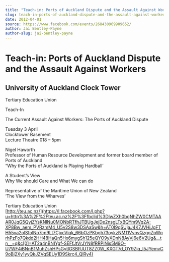 ```yaml
---
title: "Teach-in: Ports of Auckland Dispute and the Assault Against Workers"
slug: teach-in-ports-of-auckland-dispute-and-the-assault-against-workers
date: 2012-04-01
source: https://www.facebook.com/events/268430969909652/
author: Jai Bentley-Payne
author-slug: jai-bentley-payne
---
```


# Teach-in: Ports of Auckland Dispute and the Assault Against Workers
## University of Auckland Clock Tower
Tertiary Education Union

Teach-In

The Current Assault Against Workers: The Ports of Auckland Dispute

Tuesday 3 April  
Clocktower Basement  
Lecture Theatre 018 – 5pm

Nigel Haworth  
Professor of Human Resource Development and former board member of Ports of Auckland  
“Why the Ports of Auckland is Playing Hardball’

A Student’s View  
Why We should Care and What We can do

Representative of the Maritime Union of New Zealand  
‘The View from the Wharves’

Tertiary Education Union  
[http://teu.ac.nz/](https://l.facebook.com/l.php?u=http%3A%2F%2Fteu.ac.nz%2F%3Ffbclid%3DIwZXh0bgNhZW0CMTAAAR0JqG5QyjZYsKNlNu0MONbRTfhJTBUgJejDe2nsgLTxBQYm9Vq2A-XP8Bw_aem_PVRzmM4_U5v2S8w3DSAaSw&h=AT0I9qSUjaJ4K7JVHiJgFTH55va2olSfolNo7cn9Lt7CjxcViqk_66bOzPKbgh73oykzNM11VvnvQzggZpWqrhPzFo7Qkdd2HH48HaQn5Hx6mygSh125eQYO9yXDnN8AyVj6e6V2Ug&__tn__=q&c[0]=AT2a4nBNIYgf-SEFfJtVrJYN8fRRPINis5M9O-U7WF4iBNnB1MuhZshHPsGytlGSBPJUT8ZZ0W_KXGT7d_OY9Ziq_I5JYemvC9oBj2Xy1yyQkJZVqSEUy1D9Skrc4_QlRy4)